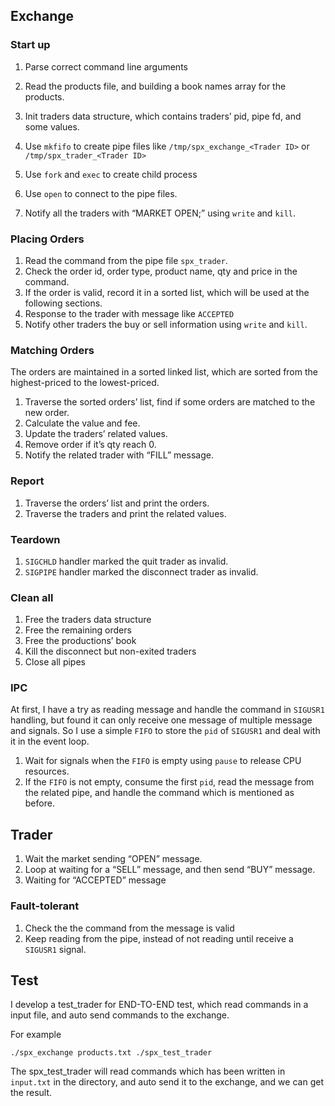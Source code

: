 ## Exchange

### Start up

1. Parse correct command line arguments
2. Read the products file, and building a book names array for the products. 
3. Init traders data structure, which contains traders’ pid, pipe fd, and some values. 
4. Use `mkfifo` to create pipe files like  `/tmp/spx_exchange_<Trader ID>` or `/tmp/spx_trader_<Trader ID>`

5. Use `fork` and `exec` to create child process

6. Use `open` to connect to the pipe files. 
7. Notify all the traders with “MARKET OPEN;” using `write` and `kill`.

### Placing Orders

1. Read the command from the pipe file `spx_trader`. 
2. Check the order id, order type, product name, qty and price in the command. 
3. If the order is valid, record it in a sorted list, which will be used at the following sections. 
4. Response to the trader with message like `ACCEPTED`
5. Notify other traders the buy or sell information using `write` and `kill`. 

### Matching Orders

The orders are maintained in a sorted linked list, which are sorted from the highest-priced to the lowest-priced.  

1. Traverse the sorted orders’ list, find if some orders are matched to the new order.
2. Calculate the value and fee. 
3. Update the traders’ related values.
4. Remove order if it’s qty reach 0.
5. Notify the related trader with “FILL” message.

### Report

1. Traverse the orders’ list and print the orders. 
2. Traverse the traders and print the related values.

### Teardown

1. `SIGCHLD` handler marked the quit trader as invalid.
2. `SIGPIPE` handler marked the disconnect trader as invalid.

### Clean all

1. Free the traders data structure
2. Free the remaining orders
3. Free the productions’ book
4. Kill the disconnect but non-exited traders
5. Close all pipes

### IPC

At first, I have a try as reading message and handle the command in `SIGUSR1` handling, but found it can only receive one message of multiple message and signals. So I use a simple `FIFO` to store the `pid` of `SIGUSR1` and deal with it in the event loop. 

1. Wait for signals when the `FIFO` is empty using `pause` to release CPU resources. 
2. If the `FIFO` is not empty, consume the first `pid`, read the message from the related pipe, and handle the command which is mentioned as before. 



## Trader

1. Wait the market sending “OPEN” message. 
2. Loop at waiting for a “SELL” message, and then send “BUY” message. 
3. Waiting for “ACCEPTED” message

### Fault-tolerant

1. Check the the command from the message is valid
2. Keep reading from the pipe, instead of not reading until receive a `SIGUSR1` signal. 



## Test

I develop a test_trader for END-TO-END test, which read commands in a input file, and auto send commands to the exchange. 

For example

```
./spx_exchange products.txt ./spx_test_trader
```

The spx_test_trader will read commands which has been written in `input.txt` in the directory, and auto send it to the exchange, and we can get the result. 
